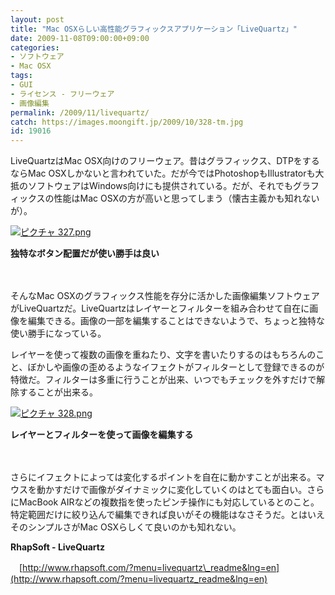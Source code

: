 ```yaml
---
layout: post
title: "Mac OSXらしい高性能グラフィックスアプリケーション「LiveQuartz」"
date: 2009-11-08T09:00:00+09:00
categories:
- ソフトウェア
- Mac OSX
tags: 
- GUI
- ライセンス - フリーウェア
- 画像編集
permalink: /2009/11/livequartz/
catch: https://images.moongift.jp/2009/10/328-tm.jpg
id: 19016
---
```

LiveQuartzはMac OSX向けのフリーウェア。昔はグラフィックス、DTPをするならMac OSXしかないと言われていた。だが今ではPhotoshopもIllustratorも大抵のソフトウェアはWindows向けにも提供されている。だが、それでもグラフィックスの性能はMac OSXの方が高いと思ってしまう（懐古主義かも知れないが）。

  

[![ピクチャ 327.png](https://images.moongift.jp/2009/10/327-tm.jpg)](https://images.moongift.jp/2009/10/327.png)  
  
**独特なボタン配置だが使い勝手は良い**

  

　

  

そんなMac OSXのグラフィックス性能を存分に活かした画像編集ソフトウェアがLiveQuartzだ。LiveQuartzはレイヤーとフィルターを組み合わせて自在に画像を編集できる。画像の一部を編集することはできないようで、ちょっと独特な使い勝手になっている。

  
  
<!--more-->

レイヤーを使って複数の画像を重ねたり、文字を書いたりするのはもちろんのこと、ぼかしや画像の歪めるようなイフェクトがフィルターとして登録できるのが特徴だ。フィルターは多重に行うことが出来、いつでもチェックを外すだけで解除することが出来る。

  

[![ピクチャ 328.png](https://images.moongift.jp/2009/10/328-tm.jpg)](https://images.moongift.jp/2009/10/328.png)  
  
**レイヤーとフィルターを使って画像を編集する**

  

　

  

さらにイフェクトによっては変化するポイントを自在に動かすことが出来る。マウスを動かすだけで画像がダイナミックに変化していくのはとても面白い。さらにMacBook AIRなどの複数指を使ったピンチ操作にも対応しているとのこと。特定範囲だけに絞り込んで編集できれば良いがその機能はなさそうだ。とはいえそのシンプルさがMac OSXらしくて良いのかも知れない。

  

**RhapSoft - LiveQuartz**  
  
　[http://www.rhapsoft.com/?menu=livequartz\_readme&lng=en](http://www.rhapsoft.com/?menu=livequartz_readme&lng=en)

  
